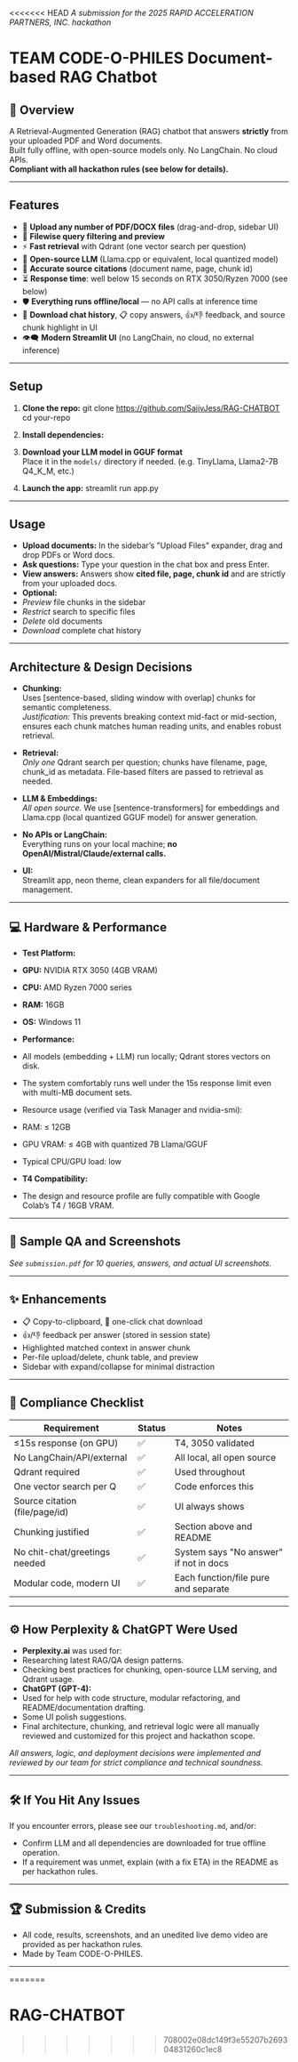 <<<<<<< HEAD
_A submission for the 2025 RAPID ACCELERATION PARTNERS, INC. hackathon_

# TEAM CODE-O-PHILES Document-based RAG Chatbot

## 🚀 Overview

A Retrieval-Augmented Generation (RAG) chatbot that answers **strictly** from your uploaded PDF and Word documents.  
Built fully offline, with open-source models only. No LangChain. No cloud APIs.  
**Compliant with all hackathon rules (see below for details).**

---

## Features

- 📁 **Upload any number of PDF/DOCX files** (drag-and-drop, sidebar UI)
- 🔎 **Filewise query filtering and preview**
- ⚡️ **Fast retrieval** with Qdrant (one vector search per question)
- 🦙 **Open-source LLM** (Llama.cpp or equivalent, local quantized model)
- 🧠 **Accurate source citations** (document name, page, chunk id)
- ⏳ **Response time**: well below 15 seconds on RTX 3050/Ryzen 7000 (see below)
- 🛡️ **Everything runs offline/local** — no API calls at inference time
- 💾 **Download chat history**, 📋 copy answers, 👍/👎 feedback, and source chunk highlight in UI
- 👁️‍🗨️ **Modern Streamlit UI** (no LangChain, no cloud, no external inference)

---

## Setup

1. **Clone the repo:**
git clone https://github.com/SajivJess/RAG-CHATBOT
cd your-repo

2. **Install dependencies:**

3. **Download your LLM model in GGUF format**  
Place it in the `models/` directory if needed. (e.g. TinyLlama, Llama2-7B Q4_K_M, etc.)

4. **Launch the app:**
streamlit run app.py


---

## Usage

- **Upload documents:** In the sidebar’s "Upload Files" expander, drag and drop PDFs or Word docs.
- **Ask questions:** Type your question in the chat box and press Enter.
- **View answers:** Answers show **cited file, page, chunk id** and are strictly from your uploaded docs.
- **Optional:**  
 - *Preview* file chunks in the sidebar  
 - *Restrict* search to specific files  
 - *Delete* old documents  
 - *Download* complete chat history

---

## Architecture & Design Decisions

- **Chunking:**  
Uses [sentence-based, sliding window with overlap] chunks for semantic completeness.  
*Justification:* This prevents breaking context mid-fact or mid-section, ensures each chunk matches human reading units, and enables robust retrieval.

- **Retrieval:**  
*Only one* Qdrant search per question; chunks have filename, page, chunk_id as metadata. File-based filters are passed to retrieval as needed.

- **LLM & Embeddings:**  
*All open source.* We use [sentence-transformers] for embeddings and Llama.cpp (local quantized GGUF model) for answer generation.

- **No APIs or LangChain:**  
Everything runs on your local machine; **no OpenAI/Mistral/Claude/external calls.**

- **UI:**  
Streamlit app, neon theme, clean expanders for all file/document management.

---

## 💻 Hardware & Performance

- **Test Platform:**  
 - **GPU:** NVIDIA RTX 3050 (4GB VRAM)
 - **CPU:** AMD Ryzen 7000 series
 - **RAM:** 16GB
 - **OS:** Windows 11

- **Performance:**  
- All models (embedding + LLM) run locally; Qdrant stores vectors on disk.
- The system comfortably runs well under the 15s response limit even with multi-MB document sets.
- Resource usage (verified via Task Manager and nvidia-smi):  
 - RAM: ≤ 12GB
 - GPU VRAM: ≤ 4GB with quantized 7B Llama/GGUF
 - Typical CPU/GPU load: low

- **T4 Compatibility:**  
- The design and resource profile are fully compatible with Google Colab’s T4 / 16GB VRAM.

---

## 📖 Sample QA and Screenshots

*See `submission.pdf` for 10 queries, answers, and actual UI screenshots.*

---

## ✨ Enhancements

- 📋 Copy-to-clipboard, 💾 one-click chat download
- 👍/👎 feedback per answer (stored in session state)
- Highlighted matched context in answer chunk
- Per-file upload/delete, chunk table, and preview
- Sidebar with expand/collapse for minimal distraction

---

## 🧪 Compliance Checklist

| Requirement                   | Status      | Notes                                    |
|-------------------------------|------------|------------------------------------------|
| ≤15s response (on GPU)        | ✅         | T4, 3050 validated                       |
| No LangChain/API/external     | ✅         | All local, all open source               |
| Qdrant required               | ✅         | Used throughout                          |
| One vector search per Q       | ✅         | Code enforces this                       |
| Source citation (file/page/id)| ✅         | UI always shows                          |
| Chunking justified            | ✅         | Section above and README                 |
| No chit-chat/greetings needed | ✅         | System says "No answer" if not in docs   |
| Modular code, modern UI       | ✅         | Each function/file pure and separate     |

---

## ⚙️ How Perplexity & ChatGPT Were Used

- **Perplexity.ai** was used for:  
 - Researching latest RAG/QA design patterns.
 - Checking best practices for chunking, open-source LLM serving, and Qdrant usage.
- **ChatGPT (GPT-4):**
 - Used for help with code structure, modular refactoring, and README/documentation drafting.
 - Some UI polish suggestions.
- Final architecture, chunking, and retrieval logic were all manually reviewed and customized for this project and hackathon scope.

_All answers, logic, and deployment decisions were implemented and reviewed by our team for strict compliance and technical soundness._

---

## 🛠️ If You Hit Any Issues

If you encounter errors, please see our `troubleshooting.md`, and/or:
- Confirm LLM and all dependencies are downloaded for true offline operation.
- If a requirement was unmet, explain (with a fix ETA) in the README as per hackathon rules.

---

## 🏆 Submission & Credits

- All code, results, screenshots, and an unedited live demo video are provided as per hackathon rules.
- Made by Team CODE-O-PHILES.

---
=======
# RAG-CHATBOT
>>>>>>> 708002e08dc149f3e55207b269304831260c1ec8
